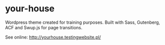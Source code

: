 # your-house
Wordpress theme created for training purposes. Built with Sass, Gutenberg, ACF and Swup.js for page transitions.

See online:
http://yourhouse.testingwebsite.pl/

